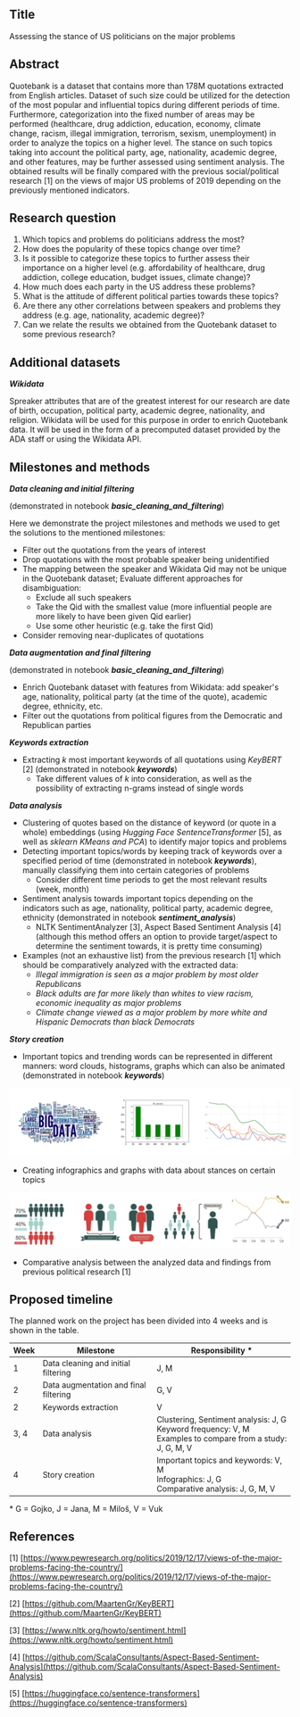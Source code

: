 ## Title

Assessing the stance of US politicians on the major problems

## Abstract

Quotebank is a dataset that contains more than 178M quotations extracted from English articles. Dataset of such size could be utilized for the detection of the most popular and influential topics during different periods of time. Furthermore, categorization into the fixed number of areas may be performed (healthcare, drug addiction, education, economy, climate change, racism, illegal immigration, terrorism, sexism, unemployment) in order to analyze the topics on a higher level. The stance on such topics taking into account the political party, age, nationality, academic degree, and other features, may be further assessed using sentiment analysis. The obtained results will be finally compared with the previous social/political research [1] on the views of major US problems of 2019 depending on the previously mentioned indicators.

## Research question

1. Which topics and problems do politicians address the most?
2. How does the popularity of these topics change over time?
3. Is it possible to categorize these topics to further assess their importance on a higher level (e.g. affordability of healthcare, drug addiction, college education, budget issues, climate change)?
4. How much does each party in the US address these problems?
5. What is the attitude of different political parties towards these topics?
6. Are there any other correlations between speakers and problems they address (e.g. age, nationality, academic degree)?
7. Can we relate the results we obtained from the Quotebank dataset to some previous research?

## Additional datasets

**_Wikidata_**

Spreaker attributes that are of the greatest interest for our research are date of birth, occupation, political party, academic degree, nationality, and religion. Wikidata will be used for this purpose in order to enrich Quotebank data. It will be used in the form of a precomputed dataset provided by the ADA staff or using the Wikidata API.

## Milestones and methods

**_Data cleaning and initial filtering_** 

(demonstrated in notebook **_basic_cleaning_and_filtering_**)

Here we demonstrate the project milestones and methods we used to get the solutions to the mentioned milestones:

- Filter out the quotations from the years of interest
- Drop quotations with the most probable speaker being unidentified
- The mapping between the speaker and Wikidata Qid may not be unique in the Quotebank dataset; Evaluate different approaches for disambiguation:
  - Exclude all such speakers
  - Take the Qid with the smallest value (more influential people are more likely to have been given Qid earlier)
  - Use some other heuristic (e.g. take the first Qid)
- Consider removing near-duplicates of quotations

**_Data augmentation and final filtering_**

(demonstrated in notebook **_basic_cleaning_and_filtering_**)

- Enrich Quotebank dataset with features from Wikidata: add speaker&#39;s age, nationality, political party (at the time of the quote), academic degree, ethnicity, etc.
- Filter out the quotations from political figures from the Democratic and Republican parties

**_Keywords extraction_**

- Extracting _k_ most important keywords of all quotations using _KeyBERT_ [2] (demonstrated in notebook **_keywords_**)
  - Take different values of _k_ into consideration, as well as the possibility of extracting n-grams instead of single words

**_Data analysis_**

- Clustering of quotes based on the distance of keyword (or quote in a whole) embeddings (using _Hugging Face SentenceTransformer_ [5], as well as _sklearn KMeans and PCA_) to identify major topics and problems
- Detecting important topics/words by keeping track of keywords over a specified period of time (demonstrated in notebook **_keywords_**), manually classifying them into certain categories of problems
  - Consider different time periods to get the most relevant results (week, month)
- Sentiment analysis towards important topics depending on the indicators such as age, nationality, political party, academic degree, ethnicity (demonstrated in notebook **_sentiment\_analysis_**)
  - NLTK SentimentAnalyzer [3], Aspect Based Sentiment Analysis [4] (although this method offers an option to provide target/aspect to determine the sentiment towards, it is pretty time consuming)
- Examples (not an exhaustive list) from the previous research [1] which should be comparatively analyzed with the extracted data:
  - _Illegal immigration is seen as a major problem by most older Republicans_
  - _Black adults are far more likely than whites to view racism, economic inequality as major problems_
  - _Climate change viewed as a major problem by more white and Hispanic Democrats than black Democrats_

**_Story creation_**

- Important topics and trending words can be represented in different manners: word clouds, histograms, graphs which can also be animated (demonstrated in notebook **_keywords_**)

![Trending words representation](res/trending_words.png)

- Creating infographics and graphs with data about stances on certain topics

![Infographics and graphs](res/infographics.png)

- Comparative analysis between the analyzed data and findings from previous political research [1]

## Proposed timeline

The planned work on the project has been divided into 4 weeks and is shown in the table.

| Week | Milestone | Responsibility \* |
| --- | --- | --- |
| 1 | Data cleaning and initial filtering | J, M |
| 2 | Data augmentation and final filtering | G, V |
| 2 | Keywords extraction | V |
| 3, 4 | Data analysis | Clustering, Sentiment analysis: J, G<br/>Keyword frequency: V, M<br/> Examples to compare from a study: J, G, M, V |
| 4 | Story creation | Important topics and keywords: V, M<br/> Infographics: J, G<br/> Comparative analysis: J, G, M, V |

\* G = Gojko, J = Jana, M = Miloš, V = Vuk

## References

[1] [https://www.pewresearch.org/politics/2019/12/17/views-of-the-major-problems-facing-the-country/](https://www.pewresearch.org/politics/2019/12/17/views-of-the-major-problems-facing-the-country/)

[2] [https://github.com/MaartenGr/KeyBERT](https://github.com/MaartenGr/KeyBERT)

[3] [https://www.nltk.org/howto/sentiment.html](https://www.nltk.org/howto/sentiment.html)

[4] [https://github.com/ScalaConsultants/Aspect-Based-Sentiment-Analysis](https://github.com/ScalaConsultants/Aspect-Based-Sentiment-Analysis)

[5] [https://huggingface.co/sentence-transformers](https://huggingface.co/sentence-transformers)